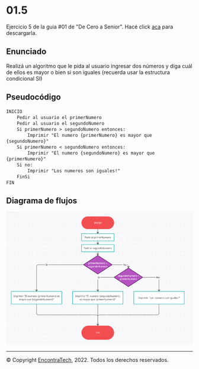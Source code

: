 # 01.5

Ejercicio 5 de la guia #01 de "De Cero a Senior". Hacé click [aca](https://guias.encontratech.com.ar) para descargarla.

## Enunciado

Realizá un algoritmo que le pida al usuario ingresar dos números y diga cuál de ellos es mayor o bien si son iguales (recuerda usar la estructura condicional SI)

## Pseudocódigo

    INICIO
        Pedir al usuario el primerNumero
        Pedir al usuario el segundoNumero
        Si primerNumero > segundoNumero entonces:
            Imprimir "El numero {primerNumero} es mayor que {segundoNumero}"
        Si primerNumero < segundoNumero entonces:
            Imprimir "El numero {segundoNumero} es mayor que {primerNumero}"
        Si no:
            Imprimir "Los numeros son iguales!"
        FinSi
    FIN

## Diagrama de flujos

![Diagrama de flujos](./Diagrama%20de%20Flujos.png)

***
© Copyright [EncontraTech](https://www.encontraTech.com.ar), 2022. Todos los derechos reservados.